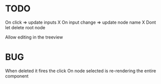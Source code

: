 # TODO

On click => update inputs X
On input change => update node name X
Dont let delete root node

Allow editing in the treeview

# BUG
When deleted it fires the click
On node selected is re-rendering the entire component